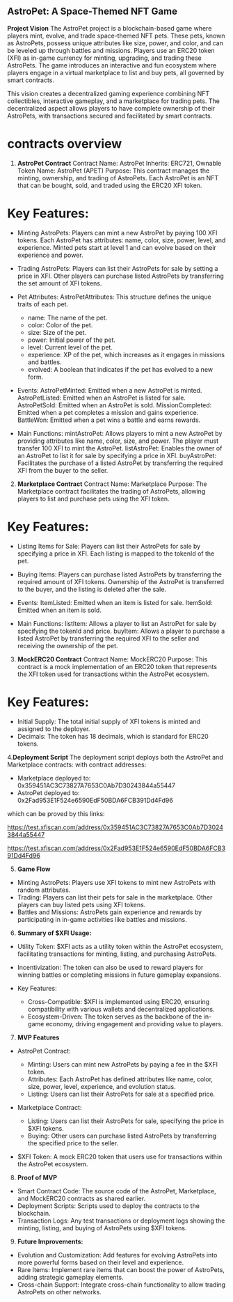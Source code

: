 ## AstroPet: A Space-Themed NFT Game ##
**Project Vision**
The AstroPet project is a blockchain-based game where players mint, evolve, and trade space-themed NFT pets. These pets, known as AstroPets, possess unique attributes like size, power, and color, and can be leveled up through battles and missions. Players use an ERC20 token (XFI) as in-game currency for minting, upgrading, and trading these AstroPets. The game introduces an interactive and fun ecosystem where players engage in a virtual marketplace to list and buy pets, all governed by smart contracts.

This vision creates a decentralized gaming experience combining NFT collectibles, interactive gameplay, and a marketplace for trading pets. The decentralized aspect allows players to have complete ownership of their AstroPets, with transactions secured and facilitated by smart contracts.

# contracts overview #
1. **AstroPet Contract**
Contract Name: AstroPet
Inherits: ERC721, Ownable
Token Name: AstroPet (APET)
Purpose: This contract manages the minting, ownership, and trading of AstroPets. Each AstroPet is an NFT that can be bought, sold, and traded using the ERC20 XFI token.

# Key Features: #
- Minting AstroPets: Players can mint a new AstroPet by paying 100 XFI tokens.
Each AstroPet has attributes: name, color, size, power, level, and experience.
Minted pets start at level 1 and can evolve based on their experience and power.

- Trading AstroPets: Players can list their AstroPets for sale by setting a price in XFI.
Other players can purchase listed AstroPets by transferring the set amount of XFI tokens.

- Pet Attributes:
AstroPetAttributes: This structure defines the unique traits of each pet.
   - name: The name of the pet.
   - color: Color of the pet.
   - size: Size of the pet.
   - power: Initial power of the pet.
   - level: Current level of the pet.
   - experience: XP of the pet, which increases as it engages in missions and battles.
   - evolved: A boolean that indicates if the pet has evolved to a new form.

- Events:
AstroPetMinted: Emitted when a new AstroPet is minted.
AstroPetListed: Emitted when an AstroPet is listed for sale.
AstroPetSold: Emitted when an AstroPet is sold.
MissionCompleted: Emitted when a pet completes a mission and gains experience.
BattleWon: Emitted when a pet wins a battle and earns rewards.

- Main Functions:
mintAstroPet: Allows players to mint a new AstroPet by providing attributes like name, color, size, and power. The player must transfer 100 XFI to mint the AstroPet.
listAstroPet: Enables the owner of an AstroPet to list it for sale by specifying a price in XFI.
buyAstroPet: Facilitates the purchase of a listed AstroPet by transferring the required XFI from the buyer to the seller.

2. **Marketplace Contract**
Contract Name: Marketplace
Purpose: The Marketplace contract facilitates the trading of AstroPets, allowing players to list and purchase pets using the XFI token.

# Key Features:
- Listing Items for Sale: Players can list their AstroPets for sale by specifying a price in XFI.
Each listing is mapped to the tokenId of the pet.
- Buying Items: Players can purchase listed AstroPets by transferring the required amount of XFI tokens.
Ownership of the AstroPet is transferred to the buyer, and the listing is deleted after the sale.

- Events:
ItemListed: Emitted when an item is listed for sale.
ItemSold: Emitted when an item is sold.

- Main Functions:
listItem: Allows a player to list an AstroPet for sale by specifying the tokenId and price.
buyItem: Allows a player to purchase a listed AstroPet by transferring the required XFI to the seller and receiving the ownership of the pet.

3. **MockERC20 Contract**
Contract Name: MockERC20
Purpose: This contract is a mock implementation of an ERC20 token that represents the XFI token used for transactions within the AstroPet ecosystem.

# Key Features:
- Initial Supply: The total initial supply of XFI tokens is minted and assigned to the deployer.
- Decimals: The token has 18 decimals, which is standard for ERC20 tokens.

4.**Deployment Script**
The deployment script deploys both the AstroPet and Marketplace contracts:
with contract addresses:

- Marketplace deployed to: 0x359451AC3C73827A7653C0Ab7D30243844a55447
- AstroPet deployed to: 0x2Fad953E1F524e6590EdF50BDA6FCB391Dd4Fd96

which can be proved by this links:

https://test.xfiscan.com/address/0x359451AC3C73827A7653C0Ab7D30243844a55447

https://test.xfiscan.com/address/0x2Fad953E1F524e6590EdF50BDA6FCB391Dd4Fd96

5. **Game Flow**
- Minting AstroPets: Players use XFI tokens to mint new AstroPets with random attributes.
- Trading: Players can list their pets for sale in the marketplace.
Other players can buy listed pets using XFI tokens.
- Battles and Missions: AstroPets gain experience and rewards by participating in in-game activities like battles and missions.

6. **Summary of $XFI Usage:**
- Utility Token: $XFI acts as a utility token within the AstroPet ecosystem, facilitating transactions for minting, listing, and purchasing AstroPets.
- Incentivization: The token can also be used to reward players for winning battles or completing missions in future gameplay expansions.

- Key Features:
   - Cross-Compatible: $XFI is implemented using ERC20, ensuring compatibility with various wallets and decentralized applications.
   - Ecosystem-Driven: The token serves as the backbone of the in-game economy, driving engagement and providing value to players.

7. **MVP Features**
- AstroPet Contract:
   - Minting: Users can mint new AstroPets by paying a fee in the $XFI token.
   - Attributes: Each AstroPet has defined attributes like name, color, size, power, level, experience, and evolution status.
   - Listing: Users can list their AstroPets for sale at a specified price.

- Marketplace Contract:
   - Listing: Users can list their AstroPets for sale, specifying the price in $XFI tokens.
   - Buying: Other users can purchase listed AstroPets by transferring the specified price to the seller.

- $XFI Token: A mock ERC20 token that users use for transactions within the AstroPet ecosystem.

8. **Proof of MVP**
- Smart Contract Code: The source code of the AstroPet, Marketplace, and MockERC20 contracts as shared earlier.
- Deployment Scripts: Scripts used to deploy the contracts to the blockchain.
- Transaction Logs: Any test transactions or deployment logs showing the minting, listing, and buying of AstroPets using $XFI tokens.

9. **Future Improvements:**
- Evolution and Customization: Add features for evolving AstroPets into more powerful forms based on their level and experience.
- Rare Items: Implement rare items that can boost the power of AstroPets, adding strategic gameplay elements.
- Cross-chain Support: Integrate cross-chain functionality to allow trading AstroPets on other networks.